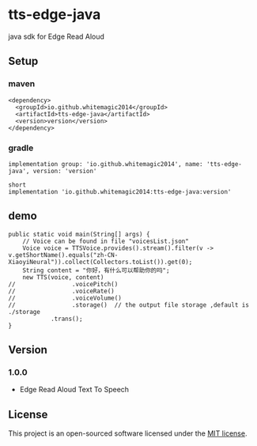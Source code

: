 # tts-edge-java

java sdk for Edge Read Aloud

## Setup

### maven

```
<dependency>
  <groupId>io.github.whitemagic2014</groupId>
  <artifactId>tts-edge-java</artifactId>
  <version>version</version>
</dependency>
```

### gradle

```
implementation group: 'io.github.whitemagic2014', name: 'tts-edge-java', version: 'version'

short
implementation 'io.github.whitemagic2014:tts-edge-java:version'
```

## demo

```
public static void main(String[] args) {
    // Voice can be found in file "voicesList.json" 
    Voice voice = TTSVoice.provides().stream().filter(v -> v.getShortName().equals("zh-CN-XiaoyiNeural")).collect(Collectors.toList()).get(0);
    String content = "你好，有什么可以帮助你的吗";
    new TTS(voice, content)
//                .voicePitch()
//                .voiceRate()
//                .voiceVolume()
//                .storage()  // the output file storage ,default is ./storage
            .trans();
}
```

## Version

### 1.0.0

- Edge Read Aloud Text To Speech

## License

This project is an open-sourced software licensed under the [MIT license](LICENSE).